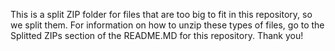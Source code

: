 This is a split ZIP folder for files that are too big to fit in this repository, so we split them. For information on how to unzip these types of files, go to the Splitted ZIPs section of the README.MD for this repository. Thank you!
